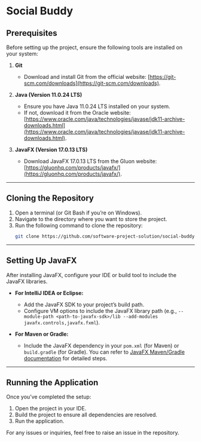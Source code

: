 # Social Buddy

## Prerequisites

Before setting up the project, ensure the following tools are installed on your system:

1. **Git**
   - Download and install Git from the official website: [https://git-scm.com/downloads](https://git-scm.com/downloads).

2. **Java (Version 11.0.24 LTS)**
   - Ensure you have Java 11.0.24 LTS installed on your system.
   - If not, download it from the Oracle website: [https://www.oracle.com/java/technologies/javase/jdk11-archive-downloads.html](https://www.oracle.com/java/technologies/javase/jdk11-archive-downloads.html).

3. **JavaFX (Version 17.0.13 LTS)**
   - Download JavaFX 17.0.13 LTS from the Gluon website: [https://gluonhq.com/products/javafx/](https://gluonhq.com/products/javafx/).

---

## Cloning the Repository

1. Open a terminal (or Git Bash if you’re on Windows).
2. Navigate to the directory where you want to store the project.
3. Run the following command to clone the repository:
   ```bash
   git clone https://github.com/software-project-solution/social-buddy.git
   ```

---

## Setting Up JavaFX

After installing JavaFX, configure your IDE or build tool to include the JavaFX libraries.

- **For IntelliJ IDEA or Eclipse:**
  - Add the JavaFX SDK to your project’s build path.
  - Configure VM options to include the JavaFX library path (e.g., `--module-path <path-to-javafx-sdk>/lib --add-modules javafx.controls,javafx.fxml`).

- **For Maven or Gradle:**
  - Include the JavaFX dependency in your `pom.xml` (for Maven) or `build.gradle` (for Gradle). You can refer to [JavaFX Maven/Gradle documentation](https://openjfx.io/openjfx-docs/) for detailed steps.

---

## Running the Application

Once you’ve completed the setup:

1. Open the project in your IDE.
2. Build the project to ensure all dependencies are resolved.
3. Run the application.

For any issues or inquiries, feel free to raise an issue in the repository.
